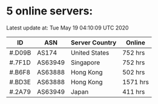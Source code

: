 # 5 online servers:

Latest update at: Tue May 19 04:10:09 UTC 2020

| ID | ASN | Server Country | Online |
| -- | --- | -------------- | ------ |
| #.D09B | AS174 | United States | 752 hrs |
| #.7F1D | AS63949 | Singapore | 752 hrs |
| #.B6F8 | AS63888 | Hong Kong | 502 hrs |
| #.BD3E | AS63888 | Hong Kong | 1571 hrs |
| #.2A79 | AS63949 | Japan | 411 hrs |

